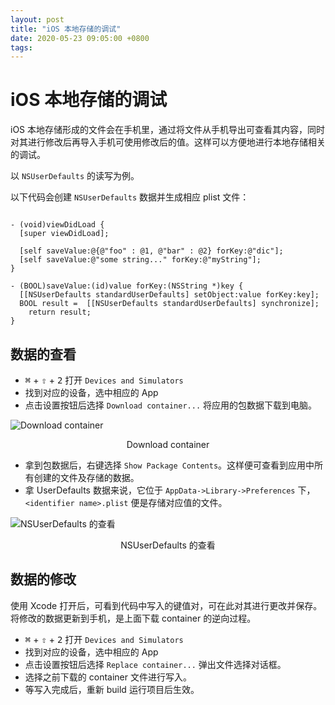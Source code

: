 ```yaml
---
layout: post
title: "iOS 本地存储的调试"
date: 2020-05-23 09:05:00 +0800
tags: 
---
```

    
# iOS 本地存储的调试

iOS 本地存储形成的文件会在手机里，通过将文件从手机导出可查看其内容，同时对其进行修改后再导入手机可使用修改后的值。这样可以方便地进行本地存储相关的调试。

以 `NSUserDefaults` 的读写为例。

以下代码会创建 `NSUserDefaults` 数据并生成相应 plist 文件：

```objc

- (void)viewDidLoad {
  [super viewDidLoad];
    
  [self saveValue:@{@"foo" : @1, @"bar" : @2} forKey:@"dic"];
  [self saveValue:@"some string..." forKey:@"myString"];
}

- (BOOL)saveValue:(id)value forKey:(NSString *)key {
  [[NSUserDefaults standardUserDefaults] setObject:value forKey:key];
  BOOL result =  [[NSUserDefaults standardUserDefaults] synchronize];
    return result;
}
```

## 数据的查看

- <kbd>⌘</kbd> + <kbd>⇧</kbd> + <kbd>2</kbd> 打开 `Devices and Simulators`
- 找到对应的设备，选中相应的 App
- 点击设置按钮后选择 `Download container...` 将应用的包数据下载到电脑。

![Download container](https://user-images.githubusercontent.com/3783096/71472245-48d7a780-280d-11ea-8a10-5aca9da17bc6.png)
<p align="center">Download container</p>

- 拿到包数据后，右键选择 `Show Package Contents`。这样便可查看到应用中所有创建的文件及存储的数据。
- 拿 UserDefaults 数据来说，它位于 `AppData->Library->Preferences` 下，`<identifier name>.plist` 便是存储对应值的文件。

![NSUserDefaults 的查看](https://user-images.githubusercontent.com/3783096/71472279-5e4cd180-280d-11ea-9de3-656b584a737e.png)
<p align="center">NSUserDefaults 的查看</p>


## 数据的修改

使用 Xcode 打开后，可看到代码中写入的键值对，可在此对其进行更改并保存。
将修改的数据更新到手机，是上面下载 container 的逆向过程。

- <kbd>⌘</kbd> + <kbd>⇧</kbd> + <kbd>2</kbd> 打开 `Devices and Simulators`
- 找到对应的设备，选中相应的 App
- 点击设置按钮后选择 `Replace container...` 弹出文件选择对话框。
- 选择之前下载的 container 文件进行写入。
- 等写入完成后，重新 build 运行项目后生效。
    
